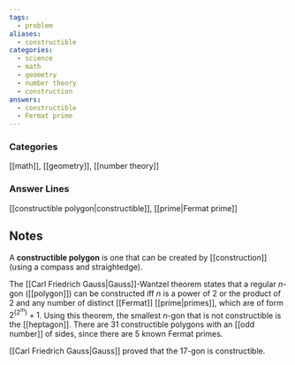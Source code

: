 ```yaml
---
tags:
  - problem
aliases:
  - constructible
categories:
  - science
  - math
  - geometry
  - number theory
  - construction
answers:
  - constructible
  - Fermat prime
---
```

### Categories
[[math]], [[geometry]], [[number theory]]
### Answer Lines
[[constructible polygon|constructible]], [[prime|Fermat prime]]
## Notes
A **constructible polygon** is one that can be created by [[construction]] (using a compass and straightedge). 

The [[Carl Friedrich Gauss|Gauss]]-Wantzel theorem states that a regular $n$-gon ([[polygon]]) can be constructed iff $n$ is a power of $2$ or the product of $2$ and any number of distinct [[Fermat]] [[prime|primes]], which are of form $2^{(2^m)} + 1$. Using this theorem, the smallest $n$-gon that is not constructible is the [[heptagon]]. There are 31 constructible polygons with an [[odd number]] of sides, since there are 5 known Fermat primes.

[[Carl Friedrich Gauss|Gauss]] proved that the 17-gon is constructible.